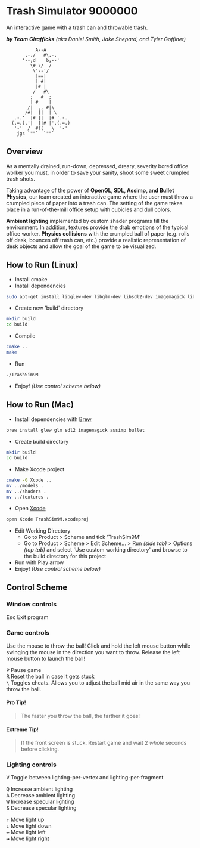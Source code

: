 Trash Simulator 9000000
=======================  
An interactive game with a trash can and throwable trash.

***by Team Girafficks*** *(aka Daniel Smith, Jake Shepard, and Tyler Goffinet)*

```
           A--A
       .-./   #\.-.
      '--;d    b;--'
         \# \/  /
          \'--'/
           |==|
           | #|
           |# |
          /   #\
         ;   #  ;
         | #    |
        /|  ,, #|\
       /#|  ||  | \
   .-.'  |# ||  |# '.-.
  (.=.),'|  ||# |',(.=.)
   '-'  /  #)(   \  '-'
    jgs `""`  `""`
 ```

Overview
--------

As a mentally drained, run-down, depressed, dreary, severity bored office worker you must, in order to save your sanity, shoot some sweet crumpled trash shots.

Taking advantage of the power of **OpenGL, SDL, Assimp, and Bullet Physics**, our team created an interactive game where the user must throw a crumpled piece of paper into a trash can. The setting of the game takes place in a run-of-the-mill office setup with cubicles and dull colors.

**Ambient lighting** implemented by custom shader programs fill the environment. In addition, textures provide the drab emotions of the typical office worker. **Physics collisions** with the crumpled ball of paper (e.g. rolls off desk, bounces off trash can, etc.) provide a realistic representation of desk objects and allow the goal of the game to be visualized.

How to Run (Linux)
------------------
* Install cmake
* Install dependencies
```bash
sudo apt-get install libglew-dev libglm-dev libsdl2-dev imagemagick libassimp-dev libbullet-dev
```
* Create new 'build' directory
```bash
mkdir build
cd build
```
* Compile
```bash
cmake ..
make
```
* Run
```bash
./TrashSim9M
```
* Enjoy! *(Use control scheme below)*

How to Run (Mac)
----------------
* Install dependencies with [Brew](https://brew.sh/)
```bash
brew install glew glm sdl2 imagemagick assimp bullet
```
* Create build directory
```bash
mkdir build
cd build
```
* Make Xcode project
```bash
cmake -G Xcode ..
mv ../models .
mv ../shaders .
mv ../textures .
```
* Open [Xcode](https://developer.apple.com/xcode/)
```bash
open Xcode TrashSim9M.xcodeproj
```
* Edit Working Directory
  - Go to Product > Scheme and tick 'TrashSim9M'
  - Go to Product > Scheme > Edit Scheme... > Run *(side tab)* > Options *(top tab)* and select 'Use custom working directory' and browse to the build directory for this project
* Run with Play arrow
* Enjoy! *(Use control scheme below)*

Control Scheme
--------------
### Window controls ###
<kbd>Esc</kbd> Exit program

### Game controls ###
Use the mouse to throw the ball! Click and hold the left mouse button while swinging the mouse in the direction you want to throw. Release the left mouse button to launch the ball!

<kbd>P</kbd> Pause game  
<kbd>R</kbd> Reset the ball in case it gets stuck  
<kbd>\\</kbd> Toggles cheats. Allows you to adjust the ball mid air in the same way you throw the ball.

#### Pro Tip! ####
> The faster you throw the ball, the farther it goes!
#### Extreme Tip! ####
> If the front screen is stuck. Restart game and wait 2 *whole* seconds before clicking.

### Lighting controls ###
<kbd>V</kbd> Toggle between lighting-per-vertex and lighting-per-fragment

<kbd>Q</kbd> Increase ambient lighting  
<kbd>A</kbd> Decrease ambient lighting  
<kbd>W</kbd> Increase specular lighting  
<kbd>S</kbd> Decrease specular lighting

<kbd>↑</kbd> Move light up  
<kbd>↓</kbd> Move light down  
<kbd>←</kbd> Move light left  
<kbd>→</kbd> Move light right
